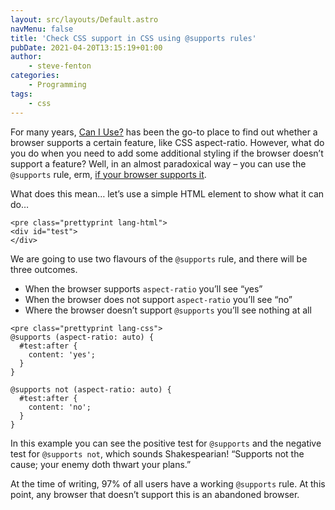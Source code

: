 ```yaml
---
layout: src/layouts/Default.astro
navMenu: false
title: 'Check CSS support in CSS using @supports rules'
pubDate: 2021-04-20T13:15:19+01:00
author:
    - steve-fenton
categories:
    - Programming
tags:
    - css
---
```


For many years, [Can I Use?](https://caniuse.com/mdn-css_properties_aspect-ratio) has been the go-to place to find out whether a browser supports a certain feature, like CSS aspect-ratio. However, what do you do when you need to add some additional styling if the browser doesn’t support a feature? Well, in an almost paradoxical way – you can use the `@supports` rule, erm, [if your browser supports it](https://caniuse.com/css-featurequeries).

What does this mean… let’s use a simple HTML element to show what it can do…

```
<pre class="prettyprint lang-html">
<div id="test">
</div>
```
We are going to use two flavours of the `@supports` rule, and there will be three outcomes.

- When the browser supports `aspect-ratio` you’ll see “yes”
- When the browser does not support `aspect-ratio` you’ll see “no”
- Where the browser doesn’t support `@supports` you’ll see nothing at all

```
<pre class="prettyprint lang-css">
@supports (aspect-ratio: auto) {
  #test:after {
    content: 'yes';
  }
}

@supports not (aspect-ratio: auto) { 
  #test:after {
    content: 'no';
  }
}
```
In this example you can see the positive test for `@supports` and the negative test for `@supports not`, which sounds Shakespearian! “Supports not the cause; your enemy doth thwart your plans.”

At the time of writing, 97% of all users have a working `@supports` rule. At this point, any browser that doesn’t support this is an abandoned browser.
